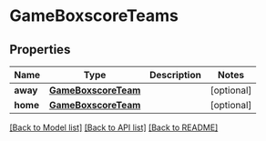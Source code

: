 # GameBoxscoreTeams

## Properties
Name | Type | Description | Notes
------------ | ------------- | ------------- | -------------
**away** | [**GameBoxscoreTeam**](GameBoxscoreTeam.md) |  | [optional] 
**home** | [**GameBoxscoreTeam**](GameBoxscoreTeam.md) |  | [optional] 

[[Back to Model list]](../README.md#documentation-for-models) [[Back to API list]](../README.md#documentation-for-api-endpoints) [[Back to README]](../README.md)

